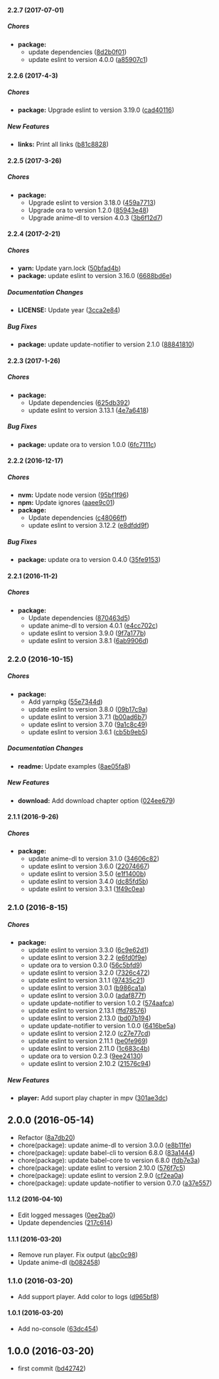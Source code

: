 #### 2.2.7 (2017-07-01)

##### Chores

* **package:**
  * update dependencies ([8d2b0f01](https://github.com/lgaticaq/anime-dl-cli/commit/8d2b0f01c7be36e00ddce9fcea9f46acd9e63c0c))
  * update eslint to version 4.0.0 ([a85907c1](https://github.com/lgaticaq/anime-dl-cli/commit/a85907c1c339c864e5cd095bdf00269a12efc376))

#### 2.2.6 (2017-4-3)

##### Chores

* **package:** Upgrade eslint to version 3.19.0 ([cad40116](https://github.com/lgaticaq/anime-dl-cli/commit/cad40116059b63c5088cba1ad8b7c3b49ceb6588))

##### New Features

* **links:** Print all links ([b81c8828](https://github.com/lgaticaq/anime-dl-cli/commit/b81c8828dc065fba7f780ba14dab8440607c2bd5))

#### 2.2.5 (2017-3-26)

##### Chores

* **package:**
  * Upgrade eslint to version 3.18.0 ([459a7713](https://github.com/lgaticaq/anime-dl-cli/commit/459a771377aa16e08f6455694e9951d72a56e8fd))
  * Upgrade ora to version 1.2.0 ([85943e48](https://github.com/lgaticaq/anime-dl-cli/commit/85943e48d8cd3927369d5d0f7242daf3e59486eb))
  * Upgrade anime-dl to version 4.0.3 ([3b6f12d7](https://github.com/lgaticaq/anime-dl-cli/commit/3b6f12d76e4129815b3dff6b657c2c188350471e))

#### 2.2.4 (2017-2-21)

##### Chores

* **yarn:** Update yarn.lock ([50bfad4b](https://github.com/lgaticaq/anime-dl-cli/commit/50bfad4bed664be1b0d54f68eb19d1325c4c7f77))
* **package:** update eslint to version 3.16.0 ([6688bd6e](https://github.com/lgaticaq/anime-dl-cli/commit/6688bd6e5de8dc299bd17ad6b6b80520c6889cb9))

##### Documentation Changes

* **LICENSE:** Update year ([3cca2e84](https://github.com/lgaticaq/anime-dl-cli/commit/3cca2e849f34a926332e0808fea80c96d5a1b542))

##### Bug Fixes

* **package:** update update-notifier to version 2.1.0 ([88841810](https://github.com/lgaticaq/anime-dl-cli/commit/888418109d12197d36e483452d7715e12e6eb7ec))

#### 2.2.3 (2017-1-26)

##### Chores

* **package:**
  * Update dependencies ([625db392](https://github.com/lgaticaq/anime-dl-cli/commit/625db392479b76eafee43b6d33ef71fb131fa538))
  * update eslint to version 3.13.1 ([4e7a6418](https://github.com/lgaticaq/anime-dl-cli/commit/4e7a6418dbd9192f3d7737e236aef3e62f09406c))

##### Bug Fixes

* **package:** update ora to version 1.0.0 ([6fc7111c](https://github.com/lgaticaq/anime-dl-cli/commit/6fc7111cbe98f394366363af10a063dd5f78afea))

#### 2.2.2 (2016-12-17)

##### Chores

* **nvm:** Update node version ([95bf1f96](https://github.com/lgaticaq/anime-dl-cli/commit/95bf1f96aeb64f0b391f81db986edab8feee4d12))
* **npm:** Update ignores ([aaee9c01](https://github.com/lgaticaq/anime-dl-cli/commit/aaee9c010e531659ef7d06698529f4f288cf5b50))
* **package:**
  * Update dependencies ([c48066ff](https://github.com/lgaticaq/anime-dl-cli/commit/c48066ffd5a14db4c505889be937b48a6817df94))
  * update eslint to version 3.12.2 ([e8dfdd9f](https://github.com/lgaticaq/anime-dl-cli/commit/e8dfdd9fed3f0e0da1e569afbfb300791a433c77))

##### Bug Fixes

* **package:** update ora to version 0.4.0 ([35fe9153](https://github.com/lgaticaq/anime-dl-cli/commit/35fe91537e2e1d6544408e8928bc3307e06773ed))

#### 2.2.1 (2016-11-2)

##### Chores

* **package:**
  * Update dependencies ([870463d5](https://github.com/lgaticaq/anime-dl-cli/commit/870463d5b0a72350c1a05e5650eb89a5ed908e7a))
  * update anime-dl to version 4.0.1 ([e4cc702c](https://github.com/lgaticaq/anime-dl-cli/commit/e4cc702cd6e4960eccfa288b783598113a937833))
  * update eslint to version 3.9.0 ([9f7a177b](https://github.com/lgaticaq/anime-dl-cli/commit/9f7a177b16db40d8e974b5c42b65714aebc90f0c))
  * update eslint to version 3.8.1 ([6ab9906d](https://github.com/lgaticaq/anime-dl-cli/commit/6ab9906d897034177b1fa5effb08236b9fdf0e5c))

### 2.2.0 (2016-10-15)

##### Chores

* **package:**
  * Add yarnpkg ([55e7344d](https://github.com/lgaticaq/anime-dl-cli/commit/55e7344d45cc0f82b7113f78f27e998325fa9b52))
  * update eslint to version 3.8.0 ([09b17c9a](https://github.com/lgaticaq/anime-dl-cli/commit/09b17c9a0d78f2e61f5b1b2c0582a6f6739da2b1))
  * update eslint to version 3.7.1 ([b00ad6b7](https://github.com/lgaticaq/anime-dl-cli/commit/b00ad6b76305ee6e5302be2a688e7ed2d86f17b7))
  * update eslint to version 3.7.0 ([9a1c8c49](https://github.com/lgaticaq/anime-dl-cli/commit/9a1c8c49cc2826dfe0b878994c1b101f7f91f7fa))
  * update eslint to version 3.6.1 ([cb5b9eb5](https://github.com/lgaticaq/anime-dl-cli/commit/cb5b9eb514edee475eff59ff566774b9472d6786))

##### Documentation Changes

* **readme:** Update examples ([8ae05fa8](https://github.com/lgaticaq/anime-dl-cli/commit/8ae05fa8de7c867662e88fe0df5824d1850b376b))

##### New Features

* **download:** Add download chapter option ([024ee679](https://github.com/lgaticaq/anime-dl-cli/commit/024ee679377e490a3d8ac912b47d8271cb54bcbf))

#### 2.1.1 (2016-9-26)

##### Chores

* **package:**
  * update anime-dl to version 3.1.0 ([34606c82](https://github.com/lgaticaq/anime-dl-cli/commit/34606c826b07bca1468e954f1b789be03c7fc58a))
  * update eslint to version 3.6.0 ([22074667](https://github.com/lgaticaq/anime-dl-cli/commit/22074667d463f20896d56dee628a449505ea197a))
  * update eslint to version 3.5.0 ([e1f1400b](https://github.com/lgaticaq/anime-dl-cli/commit/e1f1400b54afbfd1a5b43670ccf36af8d27c4353))
  * update eslint to version 3.4.0 ([dc85fd5b](https://github.com/lgaticaq/anime-dl-cli/commit/dc85fd5b9353c00fda51683a0bacf3bd62fb5a93))
  * update eslint to version 3.3.1 ([1f49c0ea](https://github.com/lgaticaq/anime-dl-cli/commit/1f49c0ea04aeeb91078f142d0e6e1f43dabb7d4e))

### 2.1.0 (2016-8-15)

##### Chores

* **package:**
  * update eslint to version 3.3.0 ([6c9e62d1](https://github.com/lgaticaq/anime-dl-cli/commit/6c9e62d1b157ad543ab4f1b824f52e45f9d1b3aa))
  * update eslint to version 3.2.2 ([e6fd0f9e](https://github.com/lgaticaq/anime-dl-cli/commit/e6fd0f9eb5a44b185595e10493d5d8a433a7cfc9))
  * update ora to version 0.3.0 ([56c5bfd9](https://github.com/lgaticaq/anime-dl-cli/commit/56c5bfd9a028cb12113b0cdc98f214216ba58c54))
  * update eslint to version 3.2.0 ([7326c472](https://github.com/lgaticaq/anime-dl-cli/commit/7326c4723a9c766cde674a1b2ee9c91e4d2ba251))
  * update eslint to version 3.1.1 ([97435c21](https://github.com/lgaticaq/anime-dl-cli/commit/97435c21d94829027aa3848f34777cb606ce7502))
  * update eslint to version 3.0.1 ([b986ca1a](https://github.com/lgaticaq/anime-dl-cli/commit/b986ca1af24d72c7bcb801f1b067570151f28cfc))
  * update eslint to version 3.0.0 ([adaf877f](https://github.com/lgaticaq/anime-dl-cli/commit/adaf877f2255ba160daf24ae086e421054521459))
  * update update-notifier to version 1.0.2 ([574aafca](https://github.com/lgaticaq/anime-dl-cli/commit/574aafcaef6a67e3769fc3699891affc17a0e597))
  * update eslint to version 2.13.1 ([ffd78576](https://github.com/lgaticaq/anime-dl-cli/commit/ffd785769bbbbf39ba8a6ecc177ab0b9f92ed165))
  * update eslint to version 2.13.0 ([bd07b194](https://github.com/lgaticaq/anime-dl-cli/commit/bd07b194d429d38d5d05aff814d4d6dec88735d6))
  * update update-notifier to version 1.0.0 ([6416be5a](https://github.com/lgaticaq/anime-dl-cli/commit/6416be5a7e822efae88428f67b25ed7bbc2d4d31))
  * update eslint to version 2.12.0 ([c27e77cd](https://github.com/lgaticaq/anime-dl-cli/commit/c27e77cd128a0430fec0974efd9a14710e1a164e))
  * update eslint to version 2.11.1 ([be0fe969](https://github.com/lgaticaq/anime-dl-cli/commit/be0fe9697aa1b7c018476de87e67dbe6496e2215))
  * update eslint to version 2.11.0 ([1c683c4b](https://github.com/lgaticaq/anime-dl-cli/commit/1c683c4bb147f472b7b00cbd6045844d8d56ba09))
  * update ora to version 0.2.3 ([9ee24130](https://github.com/lgaticaq/anime-dl-cli/commit/9ee24130d5f2379d1b77601add37f08f54975449))
  * update eslint to version 2.10.2 ([21576c94](https://github.com/lgaticaq/anime-dl-cli/commit/21576c948c2e2e283391efb78c806ea935159d92))

##### New Features

* **player:** Add suport play chapter in mpv ([301ae3dc](https://github.com/lgaticaq/anime-dl-cli/commit/301ae3dc8ba7425830b48835768d2cf2623af948))

## 2.0.0 (2016-05-14)

* Refactor ([8a7db20](https://github.com/lgaticaq/anime-dl-cli/commit/8a7db20))
* chore(package): update anime-dl to version 3.0.0 ([e8b11fe](https://github.com/lgaticaq/anime-dl-cli/commit/e8b11fe))
* chore(package): update babel-cli to version 6.8.0 ([83a1444](https://github.com/lgaticaq/anime-dl-cli/commit/83a1444))
* chore(package): update babel-core to version 6.8.0 ([fdb7e3a](https://github.com/lgaticaq/anime-dl-cli/commit/fdb7e3a))
* chore(package): update eslint to version 2.10.0 ([576f7c5](https://github.com/lgaticaq/anime-dl-cli/commit/576f7c5))
* chore(package): update eslint to version 2.9.0 ([cf2ea0a](https://github.com/lgaticaq/anime-dl-cli/commit/cf2ea0a))
* chore(package): update update-notifier to version 0.7.0 ([a37e557](https://github.com/lgaticaq/anime-dl-cli/commit/a37e557))

#### 1.1.2 (2016-04-10)

* Edit logged messages ([0ee2ba0](https://github.com/lgaticaq/anime-dl-cli/commit/0ee2ba0))
* Update dependencies ([217c614](https://github.com/lgaticaq/anime-dl-cli/commit/217c614))

#### 1.1.1 (2016-03-20)

* Remove run player. Fix output ([abc0c98](https://github.com/lgaticaq/anime-dl-cli/commit/abc0c98))
* Update anime-dl ([b082458](https://github.com/lgaticaq/anime-dl-cli/commit/b082458))

### 1.1.0 (2016-03-20)

* Add support player. Add color to logs ([d965bf8](https://github.com/lgaticaq/anime-dl-cli/commit/d965bf8))

#### 1.0.1 (2016-03-20)

* Add no-console ([63dc454](https://github.com/lgaticaq/anime-dl-cli/commit/63dc454))

## 1.0.0 (2016-03-20)

* first commit ([bd42742](https://github.com/lgaticaq/anime-dl-cli/commit/bd42742))
